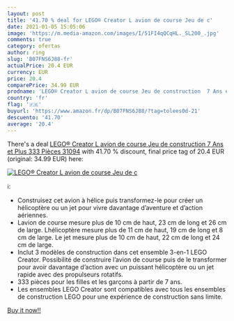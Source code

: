 ```yaml
---
layout: post
title: '41.70 % deal for LEGO® Creator L avion de course Jeu de c'
date: 2021-01-05 15:05:06
image: 'https://m.media-amazon.com/images/I/51FI4qQCqHL._SL200_.jpg'
comments: true
category: ofertas
author: ring
slug: 'B07FNS6J88-fr'
actualPrice: 20.4 EUR
currency: EUR
price: 20.4
comparePrice: 34.99 EUR
prodname: 'LEGO® Creator L avion de course Jeu de construction  7 Ans et Plus  333 Pièces 31094'
country: 'fr'
flag: '🇫🇷'
buyurl: 'https://www.amazon.fr/dp/B07FNS6J88/?tag=tolees0d-21'
descuento: '41.70'
average: '20.4'
---
```


There's a deal [LEGO® Creator L avion de course Jeu de construction  7 Ans et Plus  333 Pièces 31094](https://www.amazon.fr/dp/B07FNS6J88/?tag=tolees0d-21)  with  41.70 % discount, final price tag of  20.4 EUR (original: 34.99 EUR) here:

[![LEGO® Creator L avion de course Jeu de c](https://m.media-amazon.com/images/I/51FI4qQCqHL._SL200_.jpg)](https://www.amazon.fr/dp/B07FNS6J88/?tag=tolees0d-21)

ℹ️:

- Construisez cet avion à hélice puis transformez-le pour créer un hélicoptère ou un jet pour vivre davantage d’aventure et d’action aériennes.
- Lavion de course mesure plus de 10 cm de haut, 23 cm de long et 26 cm de large. Lhélicoptère mesure plus de 11 cm de haut, 19 cm de long et 8 cm de large. Le jet mesure plus de 10 cm de haut, 22 cm de long et 24 cm de large.
- Inclut 3 modèles de construction dans cet ensemble 3-en-1 LEGO Creator. Possibilité de construire l’avion de course puis de le transformer pour avoir davantage d’action avec un puissant hélicoptère ou un jet rapide avec des propulseurs rotatifs.
- 333 pièces pour les filles et les garçons à partir de 7 ans.
- Les ensembles LEGO Creator sont compatibles avec tous les ensembles de construction LEGO pour une expérience de construction sans limite.

[Buy it now!!](https://www.amazon.fr/dp/B07FNS6J88/?tag=tolees0d-21)
